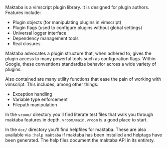 Maktaba is a vimscript plugin library. It is designed for plugin authors.
Features include:

* Plugin objects (for manipulating plugins in vimscript)
* Plugin flags (used to configure plugins without global settings)
* Universal logger interface
* Dependency management tools
* Real closures

Maktaba advocates a plugin structure that, when adhered to, gives the plugin
access to many powerful tools such as configuration flags. Within Google, these
conventions standardize behavior across a wide variety of plugins.

Also contained are many utility functions that ease the pain of working with
vimscript. This includes, among other things:

* Exception handling
* Variable type enforcement
* Filepath manipulation

In the `vroom/` directory you'll find literate test files that walk you through
maktaba features in depth. `vroom/main.vroom` is a good place to start.

In the `doc/` directory you'll find helpfiles for maktaba. These are also
available via `:help maktaba` if maktaba has been installed and helptags have
been generated. The help files document the maktaba API in its entirety.
